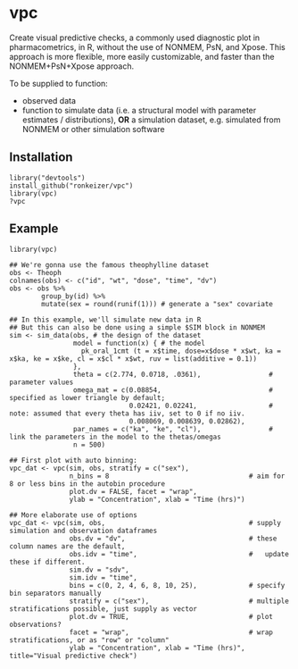 vpc
===

Create visual predictive checks, a commonly used diagnostic plot in pharmacometrics, in R, without the use of NONMEM, PsN, and Xpose. This approach is more flexible, more easily customizable, and faster than the NONMEM+PsN+Xpose approach.

To be supplied to function:

-  observed data
-  function to simulate data (i.e. a structural model with parameter estimates / distributions), **OR** a simulation dataset, e.g. simulated from NONMEM or other simulation software

## Installation

    library("devtools")
    install_github("ronkeizer/vpc")
    library(vpc)
    ?vpc
    
## Example

    library(vpc)

    ## We're gonna use the famous theophylline dataset
    obs <- Theoph
    colnames(obs) <- c("id", "wt", "dose", "time", "dv")
    obs <- obs %>%
            group_by(id) %>%  
            mutate(sex = round(runif(1))) # generate a "sex" covariate
    
    ## In this example, we'll simulate new data in R
    ## But this can also be done using a simple $SIM block in NONMEM
    sim <- sim_data(obs, # the design of the dataset
                    model = function(x) { # the model
                      pk_oral_1cmt (t = x$time, dose=x$dose * x$wt, ka = x$ka, ke = x$ke, cl = x$cl * x$wt, ruv = list(additive = 0.1))
                    }, 
                    theta = c(2.774, 0.0718, .0361),                 # parameter values
                    omega_mat = c(0.08854,                           # specified as lower triangle by default; 
                                  0.02421, 0.02241,                  # note: assumed that every theta has iiv, set to 0 if no iiv. 
                                  0.008069, 0.008639, 0.02862),      
                    par_names = c("ka", "ke", "cl"),                 # link the parameters in the model to the thetas/omegas
                    n = 500)
    
    ## First plot with auto binning:    
    vpc_dat <- vpc(sim, obs, stratify = c("sex"), 
                   n_bins = 8                                   # aim for 8 or less bins in the autobin procedure
                   plot.dv = FALSE, facet = "wrap",
                   ylab = "Concentration", xlab = "Time (hrs)")

    ## More elaborate use of options
    vpc_dat <- vpc(sim, obs,                                    # supply simulation and observation dataframes
                   obs.dv = "dv",                               # these column names are the default,                           
                   obs.idv = "time",                            #   update these if different.
                   sim.dv = "sdv",
                   sim.idv = "time",
                   bins = c(0, 2, 4, 6, 8, 10, 25),             # specify bin separators manually
                   stratify = c("sex"),                         # multiple stratifications possible, just supply as vector
                   plot.dv = TRUE,                              # plot observations?
                   facet = "wrap",                              # wrap stratifications, or as "row" or "column"
                   ylab = "Concentration", xlab = "Time (hrs)", title="Visual predictive check")

    

